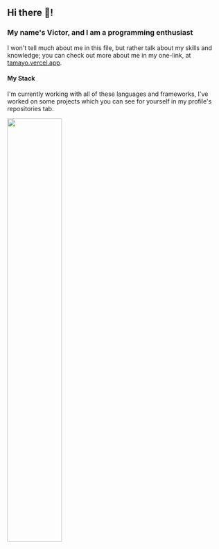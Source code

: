 ## Hi there 👋!
### My name's Victor, and I am a programming enthusiast 
I won't tell much about me in this file, but rather talk about my skills and knowledge; you can check out more about me in my one-link, at [tamayo.vercel.app](https://tamayo.vercel.app/).

#### My Stack 
I'm currently working with all of these languages and frameworks, I've worked on some projects which you can see for yourself in my profile's repositories tab.

[]()
<p align="left">
  <img src="https://skillicons.dev/icons?i=ts,next,kotlin,php,mongo,mysql,redux,figma" width="50%" />
</p>
